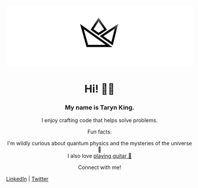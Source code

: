 ![Social icon for TKing](https://github.com/TK1ng/TK1ng/blob/master/assets/crown--illuminated.svg)
<h1 align="center"> Hi! 👋🏾 </h1>
<h3 align="center"> My name is Taryn King.</h3>
<p align="center">
I enjoy crafting code that helps solve problems.
</p>
<p align="center">Fun facts:</p>
<p align="center">
 I'm wildly curious about quantum physics and the mysteries of the universe 🌌 <br>
 I also love <a href="https://www.instagram.com/kingtheguitarist/" target="_blank">playing guitar 🎸 </a>
</p>

<p align="center">Connect with me!</p>
<a href="https://www.linkedin.com/in/taryn-king">LinkedIn</a> | <a href="https://www.twitter.com/iimkiing">Twitter</a>

<!-- [![Taryn's GitHub stats](https://github-readme-stats.vercel.app/api?username=Tk1ng)](https://github.com/tk1ng/github-readme-stats)- -->
